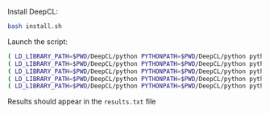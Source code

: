 Install DeepCL:

```bash
bash install.sh
```

Launch the script:

```bash
( LD_LIBRARY_PATH=$PWD/DeepCL/python PYTHONPATH=$PWD/DeepCL/python python deepcl_benchmark.py 1 )
( LD_LIBRARY_PATH=$PWD/DeepCL/python PYTHONPATH=$PWD/DeepCL/python python deepcl_benchmark.py 2 )
( LD_LIBRARY_PATH=$PWD/DeepCL/python PYTHONPATH=$PWD/DeepCL/python python deepcl_benchmark.py 3 )
( LD_LIBRARY_PATH=$PWD/DeepCL/python PYTHONPATH=$PWD/DeepCL/python python deepcl_benchmark.py 4 )
( LD_LIBRARY_PATH=$PWD/DeepCL/python PYTHONPATH=$PWD/DeepCL/python python deepcl_benchmark.py 5 )
```

Results should appear in the `results.txt` file

